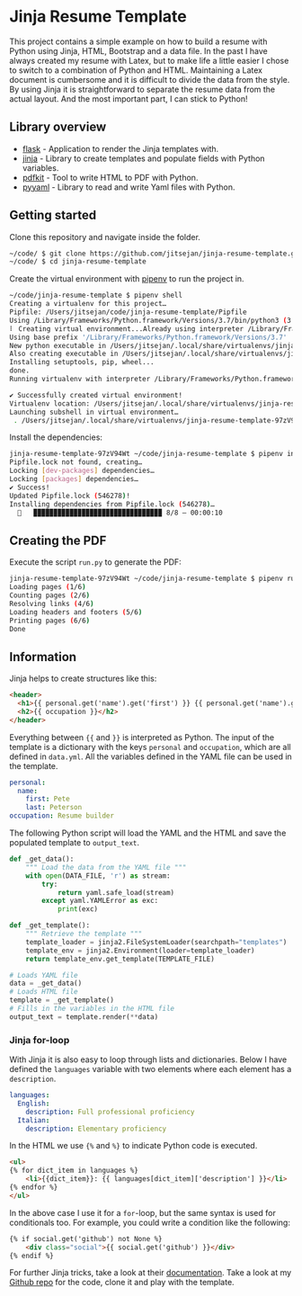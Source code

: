# Jinja Resume Template

This project contains a simple example on how to build a resume with Python using Jinja, HTML, Bootstrap and a data file. In the past I have always created my resume with Latex, but to make life a little easier I chose to switch to a combination of Python and HTML. Maintaining a Latex document is cumbersome and it is difficult to divide the data from the style. By using Jinja it is straightforward to separate the resume data from the actual layout. And the most important part, I can stick to Python!

## Library overview
- [flask](https://palletsprojects.com/p/flask/) - Application to render the Jinja templates with.
- [jinja](https://palletsprojects.com/p/jinja/) - Library to create templates and populate fields with Python variables.
- [pdfkit](https://pypi.org/project/pdfkit/) - Tool to write HTML to PDF with Python.
- [pyyaml](https://pypi.org/project/PyYAML/) - Library to read and write Yaml files with Python.

## Getting started

Clone this repository and navigate inside the folder.

```bash
~/code/ $ git clone https://github.com/jitsejan/jinja-resume-template.git
~/code/ $ cd jinja-resume-template
```

Create the virtual environment with [pipenv](https://pipenv.kennethreitz.org/en/latest/) to run the project in.

```bash
~/code/jinja-resume-template $ pipenv shell
Creating a virtualenv for this project…
Pipfile: /Users/jitsejan/code/jinja-resume-template/Pipfile
Using /Library/Frameworks/Python.framework/Versions/3.7/bin/python3 (3.7.4) to create virtualenv…
⠇ Creating virtual environment...Already using interpreter /Library/Frameworks/Python.framework/Versions/3.7/bin/python3
Using base prefix '/Library/Frameworks/Python.framework/Versions/3.7'
New python executable in /Users/jitsejan/.local/share/virtualenvs/jinja-resume-template-97zV94Wt/bin/python3
Also creating executable in /Users/jitsejan/.local/share/virtualenvs/jinja-resume-template-97zV94Wt/bin/python
Installing setuptools, pip, wheel...
done.
Running virtualenv with interpreter /Library/Frameworks/Python.framework/Versions/3.7/bin/python3

✔ Successfully created virtual environment!
Virtualenv location: /Users/jitsejan/.local/share/virtualenvs/jinja-resume-template-97zV94Wt
Launching subshell in virtual environment…
 . /Users/jitsejan/.local/share/virtualenvs/jinja-resume-template-97zV94Wt/bin/activate
```

Install the dependencies:

```bash
jinja-resume-template-97zV94Wt ~/code/jinja-resume-template $ pipenv install
Pipfile.lock not found, creating…
Locking [dev-packages] dependencies…
Locking [packages] dependencies…
✔ Success!
Updated Pipfile.lock (546278)!
Installing dependencies from Pipfile.lock (546278)…
  🐍   ▉▉▉▉▉▉▉▉▉▉▉▉▉▉▉▉▉▉▉▉▉▉▉▉▉▉▉▉▉▉▉▉ 8/8 — 00:00:10
```

## Creating the PDF

Execute the script `run.py` to generate the PDF:

```bash
jinja-resume-template-97zV94Wt ~/code/jinja-resume-template $ pipenv run python run.py
Loading pages (1/6)
Counting pages (2/6)
Resolving links (4/6)
Loading headers and footers (5/6)
Printing pages (6/6)
Done
```

## Information

Jinja helps to create structures like this:

```html
<header>
  <h1>{{ personal.get('name').get('first') }} {{ personal.get('name').get('last') }}</h1>
  <h2>{{ occupation }}</h2>
</header>
```

Everything between `{{` and `}}` is interpreted as Python. The input of the template is a dictionary with the keys `personal` and `occupation`, which are all defined in `data.yml`. All the variables defined in the YAML file can be used in the template. 

```yaml
personal:
  name: 
    first: Pete
    last: Peterson
occupation: Resume builder
```

The following Python script will load the YAML and the HTML and save the populated template to `output_text`.

```python
def _get_data():
    """ Load the data from the YAML file """
    with open(DATA_FILE, 'r') as stream:
        try:
            return yaml.safe_load(stream)
        except yaml.YAMLError as exc:
            print(exc)

def _get_template():
  	""" Retrieve the template """
    template_loader = jinja2.FileSystemLoader(searchpath="templates")
    template_env = jinja2.Environment(loader=template_loader)
    return template_env.get_template(TEMPLATE_FILE)

# Loads YAML file
data = _get_data()
# Loads HTML file
template = _get_template()
# Fills in the variables in the HTML file
output_text = template.render(**data)
```

### Jinja for-loop

With Jinja it is also easy to loop through lists and dictionaries. Below I have defined the `languages` variable with two elements where each element has a `description`. 

```yaml
languages:
  English:
    description: Full professional proficiency
  Italian:
    description: Elementary proficiency
```

In the HTML we use `{%` and `%}` to indicate Python code is executed. 

```html
<ul>
{% for dict_item in languages %}
    <li>{{dict_item}}: {{ languages[dict_item]['description'] }}</li>  
{% endfor %}  
</ul>
```

In the above case I use it for a `for`-loop, but the same syntax is used for conditionals too. For example, you could write a condition like the following:

```html
{% if social.get('github') not None %}
	<div class="social">{{ social.get('github') }}</div>
{% endif %}
```

For further Jinja tricks, take a look at their [documentation](https://jinja.palletsprojects.com/en/2.10.x/). Take a look at my [Github repo](https://github.com/jitsejan/jinja-resume-template) for the code, clone it and play with the template.